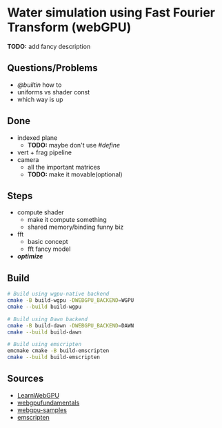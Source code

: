Water simulation using Fast Fourier Transform (webGPU)
==============

**TODO:** add fancy description

Questions/Problems
------------------
- *@builtin* how to
- uniforms vs shader const
- which way is up



Done
----
- indexed plane
    - **TODO:** maybe don't use *#define*
- vert + frag pipeline
- camera
    - all the important matrices   
    -  **TODO:** make it movable(optional)   


Steps
-----
- compute shader  
    - make it compute something   
    - shared memory/binding funny biz   
- fft
    - basic concept   
    - fft fancy model   
- ***optimize***


Build
-----

```bash
# Build using wgpu-native backend
cmake -B build-wgpu -DWEBGPU_BACKEND=WGPU
cmake --build build-wgpu

# Build using Dawn backend
cmake -B build-dawn -DWEBGPU_BACKEND=DAWN
cmake --build build-dawn

# Build using emscripten
emcmake cmake -B build-emscripten
cmake --build build-emscripten
```


Sources
-------
- [LearnWebGPU](https://eliemichel.github.io/LearnWebGPU/)
- [webgpufundamentals](https://webgpufundamentals.org)
- [webgpu-samples](https://webgpu.github.io/webgpu-samples/)
- [emscripten](https://emscripten.org)
